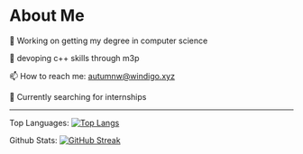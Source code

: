# About Me

🔭 Working on getting my degree in computer science

🌱 devoping c++ skills through m3p

📫 How to reach me: autumnw@windigo.xyz

🙌 Currently searching for internships

---
Top Languages:
[![Top Langs](https://github-readme-stats.vercel.app/api/top-langs/?username=autumnWindigo&theme=catppuccin_mocha)](https://github.com/anuraghazra/github-readme-stats)

Github Stats:
[![GitHub Streak](https://github-readme-streak-stats.herokuapp.com?user=autumnWindigo&theme=catppuccin-mocha&mode=weekly)](https://git.io/streak-stats)
